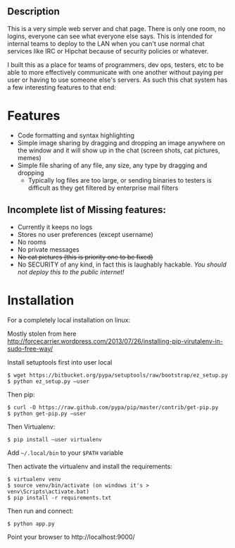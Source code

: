 Description
-----------
This is a very simple web server and chat page. There is only one room, no logins, everyone can see what everyone else says.
This is intended for internal teams to deploy to the LAN when you can't use normal chat services like IRC or Hipchat because of security policies or whatever.

I built this as a place for teams of programmers, dev ops, testers, etc to be able to more effectively communicate with one another without paying per user or having to use someone else's servers.
As such this chat system has a few interesting features to that end:

Features
========
* Code formatting and syntax highlighting
* Simple image sharing by dragging and dropping an image anywhere on the window and it will show up in the chat (screen shots, cat pictures, memes)
* Simple file sharing of any file, any size, any type by dragging and dropping
  * Typically log files are too large, or sending binaries to testers is difficult as they get filtered by enterprise mail filters

Incomplete list of Missing features:
------------------------------------
* Currently it keeps no logs
* Stores no user preferences (except username)
* No rooms
* No private messages
* ~~No cat pictures (this is priority one to be fixed)~~
* No SECURITY of any kind, in fact this is laughably hackable. *You should not deploy this to the public internet!*

Installation
============

For a completely local installation on linux:

Mostly stolen from here http://forcecarrier.wordpress.com/2013/07/26/installing-pip-virutalenv-in-sudo-free-way/

Install setuptools first into user local

    $ wget https://bitbucket.org/pypa/setuptools/raw/bootstrap/ez_setup.py
    $ python ez_setup.py –user

Then pip:

	$ curl -O https://raw.github.com/pypa/pip/master/contrib/get-pip.py
	$ python get-pip.py –user

Then Virtualenv:

	$ pip install –user virtualenv	

Add `~/.local/bin` to your `$PATH` variable

Then activate the virtualenv and install the requirements:

    $ virtualenv venv
    $ source venv/bin/activate (on windows it's > venv\Scripts\activate.bat)
    $ pip install -r requirements.txt

Then run and connect:

	$ python app.py

Point your browser to http://localhost:9000/

